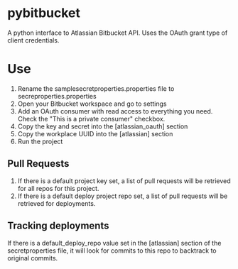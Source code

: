 # pybitbucket
A python interface to Atlassian Bitbucket API. Uses the OAuth grant type of client credentials.

# Use
1. Rename the samplesecretproperties.properties file to secreproperties.properties
2. Open your Bitbucket workspace and go to settings
3. Add an OAuth consumer with read access to everything you need. Check the "This is a private consumer" checkbox.
4. Copy the key and secret into the [atlassian_oauth] section
5. Copy the workplace UUID into the [atlassian] section
6. Run the project

## Pull Requests
1. If there is a default project key set, a list of pull requests will be retrieved for all repos for this project.
2. If there is a default deploy project repo set, a list of pull requests will be retrieved for deployments.


## Tracking deployments
If there is a default_deploy_repo value set in the [atlassian] section of the secretproperties file, it will look for 
commits to this repo to backtrack to original commits. 

